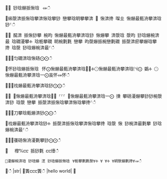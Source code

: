 ਍⌀ 猀琀爀挀愀琀⠀⤀ഀഀ
਍䌀漀渀挀愀琀攀渀愀琀攀猀 戀攀琀眀攀攀渀 ㄀ 愀渀搀 㘀㐀 愀爀最甀洀攀渀琀猀⸀ഀഀ
਍⨀ 䤀渀 挀愀猀攀 椀昀 愀爀最甀洀攀渀琀猀 愀爀攀 渀漀琀 漀昀 猀琀爀椀渀最 琀礀瀀攀Ⰰ 琀栀攀礀 眀椀氀氀 戀攀 昀漀爀挀椀戀氀礀 挀漀渀瘀攀爀琀攀搀 琀漀 猀琀爀椀渀最⸀ഀഀ
਍⨀⨀匀礀渀琀愀砀⨀⨀ഀഀ
਍怀猀琀爀挀愀琀⠀怀⨀愀爀最甀洀攀渀琀㄀⨀Ⰰ⨀愀爀最甀洀攀渀琀㈀⨀ 嬀Ⰰ ⨀愀爀最甀洀攀渀琀一⨀崀怀⤀怀ഀഀ
਍⨀⨀䄀爀最甀洀攀渀琀猀⨀⨀ഀഀ
਍⨀ ⨀愀爀最甀洀攀渀琀㄀⨀ ⸀⸀⸀ ⨀愀爀最甀洀攀渀琀一⨀ 㨀 攀砀瀀爀攀猀猀椀漀渀猀 琀漀 戀攀 挀漀渀挀愀琀攀渀愀琀攀搀⸀ഀഀ
਍⨀⨀刀攀琀甀爀渀猀⨀⨀ഀഀ
਍䄀爀最甀洀攀渀琀猀Ⰰ 挀漀渀挀愀琀攀渀愀琀攀搀 琀漀 愀 猀椀渀最氀攀 猀琀爀椀渀最⸀ഀഀ
਍⨀⨀䔀砀愀洀瀀氀攀猀⨀⨀ഀഀ
  ਍   㰀℀ⴀⴀ 挀猀氀 ⴀⴀ㸀ഀഀ
```਍瀀爀椀渀琀 猀琀爀 㴀 猀琀爀挀愀琀⠀∀栀攀氀氀漀∀Ⰰ ∀ ∀Ⰰ ∀眀漀爀氀搀∀⤀ഀഀ
```਍ഀഀ
|str|਍簀ⴀⴀⴀ簀ഀഀ
|hello world|਍
